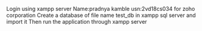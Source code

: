 Login using xampp server
Name:pradnya kamble
usn:2vd18cs034
for zoho corporation 
Create a database of file name test_db in xampp sql server and import it
Then run the application through xampp server 